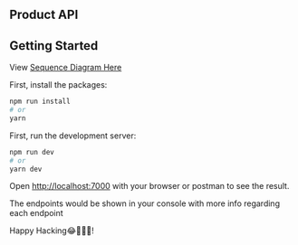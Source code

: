 ## Product API

## Getting Started



View [Sequence Diagram Here](https://lucid.app/lucidchart/f536d719-a6fc-4e10-a901-5d7de5d5d20f/edit?viewport_loc=51%2C-68%2C1963%2C1143%2C0_0&invitationId=inv_99d81e10-b2e0-4fe4-9678-f77f382ed65a)

First, install the packages:

```bash
npm run install
# or
yarn
```

First, run the development server:

```bash
npm run dev
# or
yarn dev
```

Open [http://localhost:7000](http://localhost:7000) with your browser or postman to see the result.

The endpoints would be shown in your console with more info regarding each endpoint

Happy Hacking😂👨🏽‍💻!
